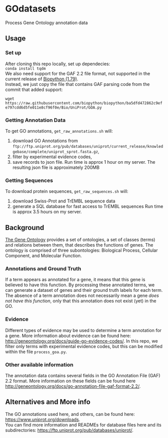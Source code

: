 # GOdatasets
Process Gene Ontology annotation data


## Usage
### Set up
After cloning this repo locally, set up dependecies:  
`conda install tqdm`  
We also need support for the GAF 2.2 file format, not supported in the current 
release of [Biopython (1.79)](https://github.com/biopython/biopython).  
Instead, we just copy the file that contains GAF parsing code from the commit that added support: 

`wget https://raw.githubusercontent.com/biopython/biopython/ba5dfd472862c9efe797cdd6d5fe011e8cf96f0e/Bio/UniProt/GOA.py`


### Getting Annotation Data
To get GO annotations, `get_raw_annotations.sh` will:
1. download GO Annotations from `ftp://ftp.uniprot.org/pub/databases/uniprot/current_release/knowledgebase/complete/uniprot_sprot.fasta.gz`,
2. filter by experimental evidence codes,
3. save records to json file.
Run time is approx 1 hour on my server. The resulting json file is approximately 200MB

### Getting Sequences
To download protein sequences, `get_raw_sequences.sh` will:
1. download Swiss-Prot and TrEMBL sequence data
2. generate a SQL database for fast access to TrEMBL sequences
Run time is approx 3.5 hours on my server.

## Background
[The Gene Ontology](http://geneontology.org/docs/ontology-documentation/) provides a set of ontologies, a set of classes (terms) and relations between them, that describes the functions of genes. The ontology is comprised of three subontologies: Biological Process, Cellular Component, and Molecular Function.

### Annotations and Ground Truth 
If a term appears as annotated for a gene, it means that this gene is believed to have this function. By processing these annotated terms, we can generate a dataset of genes and their ground truth labels for each term. The absence of a term annotation does not necessarily mean a gene _does not have this function_, only that this annotation does not exist (yet) in the GO.  

### Evidence
Different types of evidence may be used to determine a term annotation for a gene. More information about evidence can be found here: http://geneontology.org/docs/guide-go-evidence-codes/. In this repo, we filter only terms with experimental evidence codes, but this can be modified within the file `process_goa.py`.   

### Other available information
The annotation data contains several fields in the GO Annotation File (GAF) 2.2 format. More information on these fields can be found here http://geneontology.org/docs/go-annotation-file-gaf-format-2.2/.

## Alternatives and More info
The GO annotations used here, and others, can be found here: https://www.uniprot.org/downloads.  
You can find more information and READMEs for database files here and its subdirectories: https://ftp.uniprot.org/pub/databases/uniprot/. 
